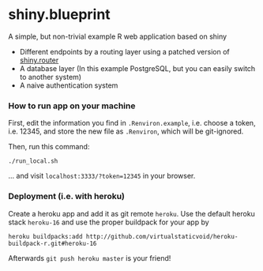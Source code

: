 # shiny.blueprint

A simple, but non-trivial example R web application based on shiny

* Different endpoints by a routing layer using a patched version of [shiny.router](https://github.com/Appsilon/shiny.router/pull/36)
* A database layer (In this example PostgreSQL, but you can easily switch to another system)
* A naive authentication system

### How to run app on your machine

First, edit the information you find in `.Renviron.example`, i.e. choose
a token, i.e. 12345, and store the new file as `.Renviron`, which will be git-ignored.

Then, run this command:

```shell
./run_local.sh
```
… and visit `localhost:3333/?token=12345` in your browser.

### Deployment (i.e. with heroku)

Create a heroku app and add it as git remote `heroku`. Use the default heroku stack `heroku-16`
and use the proper buildpack for your app by

```shell
heroku buildpacks:add http://github.com/virtualstaticvoid/heroku-buildpack-r.git#heroku-16
```

Afterwards `git push heroku master` is your friend!
